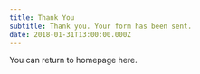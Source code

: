 ```yaml
---
title: Thank You
subtitle: Thank you. Your form has been sent.
date: 2018-01-31T13:00:00.000Z
---
```

You can return to homepage here.
